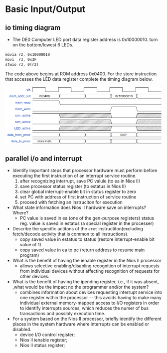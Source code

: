 # Basic Input/Output
## io timing diagram
- The DE0 Computer LED port data register address is 0x10000010. turn on the bottom/lowest 6 LEDs.
```
movia r2, 0x10000010
movi  r3, 0x3F
stwio r3, 0(r2)
```
The code above begins at ROM address 0x0400. For the store instruction that accesses the LED data register complete the timing diagram below.

![](store-waveform.png)

<!-- https://wavedrom.com/editor.html
{signal: [
  {name: 'clk', wave: 'p....'},
  {name: 'mem_addr_out', wave: '=====', data: ['0x0408', '', '', '0x10000010']},
  {name: 'mem_read', wave: '10...'},
  {name: 'mem_write', wave: '0..10'},
  {name: 'rom_active', wave: '1xx0x'},
  {name: 'ram_active', wave: '0xx0x'},
  {name: 'LED_active', wave: '0xx1x'},
  {name: 'data_from_procr', wave: '=====', data: ['', '', '', '0x3F', '']},
  {name: 'data_to_procr', wave: '=====', data: ['store instr.', '', '', '', '']},
],  "config" : { "hscale" : 3 }
} -->
## parallel i/o and interrupt
- Identify important steps that processor hardware must perform before executing the first instruction of an interrupt service routine.
  1. after recognizing interrupt, save PC valule (to ea in Nios II)
  2. save processor status register (to estatus in Nios II)
  3. clear global interrupt-enable bit in status register to zero
  4. set PC with address of first instruction of service routine
  5. proceed with fetching an instruciton for execution 
- What state information does Nios II hardware save on interrupts? Where?
  - PC value is saved in ea (one of the gen-purpose registers)
  status reg. value is saved in estatus (a special register in the processer)
- Describe the specific actitons of the `eret` instructiton(excluding fetch/decode activity that is common to all instructions).
  - copy saved value in estatus to status (restore interrupt-enable bit value of 1)
  - copy saved value in ea to pc (return address to resume main program)
- What is the benefit of having the ienable register in the Nios II processor
  - allows selective enabling/disabling recognition of interrupt requests from individual devices without affecting recognition of requests for other devices.
- What is the benefit of having the ipending register, i.e., if it was absent, ,what would be the impact no the programmer and/or the system?
  - combines information about devices requesting interrupt service into one register within the processor -- this avoids having to make many individual external memory-mapped access to I/O registers in order to identify interrupts sources, which reduces the numer of bus transactions and possibly execution time.
- For a system based on the Nios II processor, briefly identify the different places in the system hardware where interrupts can be enabled or disabled.
  - device I/O control register;
  - Nios II ienable register;
  - Nios II status register;